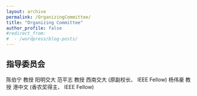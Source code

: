 ```yaml
---
layout: archive
permalink: /OrganizingCommittee/
title: "Organizing Committee"
author_profile: false
#redirect_from:
#  - /wordpress/blog-posts/
---
```


指导委员会
-----
陈伯宁 教授 阳明交大
范平志 教授 西南交大 (原副校长、 IEEE Fellow)
杨伟豪 教授 港中文 (香农奖得主、 IEEE Fellow)
